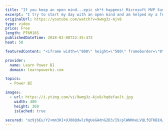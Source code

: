 ```yaml
---
title: "If you keep an open mind...epic sh*t happens! Microsoft MVP Summit Day 4"
excerpt: "I try to start my day with an open mind and am helped my a fellow MVP to achieve a breakthrough in my thinking. The power to change someone's thoughts is the most powerful force of all! -------------------------------------------------------------------------------------------- FREE Power BI Step-by-Step"
originalUrl: https://youtube.com/watch?v=9wmg3z-Ajv8
type: video
price: Free
length: PT6M18S
publishedDateTime: 2018-03-08T22:35:47Z
heat: 50

featuredContent: "<iframe width=\"800\" height=\"500\" frameborder=\"0\" src=\"https://www.youtube.com/embed/9wmg3z-Ajv8\" allow=\"accelerometer; autoplay; encrypted-media; gyroscope; picture-in-picture\" allowfullscreen></iframe>"

provider:
  name: Learn Power BI
  domain: learnpowerbi.com

topics:
  - Power BI

images:
  - url: https://i.ytimg.com/vi/9wmg3z-Ajv8/hqdefault.jpg
    width: 480
    height: 360
    isCached: true

secured: "oz9jbEu/Y2+mm3HI+UJ08QdwlzRgUeGAdnG2D3/I9/plWWNneLVQLfQTKB1H/g7SmCc7IdBy66x49D6cSYzVY4sSx/wi4NyyCjOU+EVSWBcMvgGial0fhL7plUsVrr8D8OuuQMz9MYcQ1+4Y1q/833L9YoMNIiPDMtMyZqxW5zjs8af7klLXmf2FGkN0JTRMDxzjyhOG/gZaDR6PqGtBlogPtY1JfBg4yNlX7bZHw9nK4nEpSWTVBbhGRroGVqAgC0O06aYX7eNa/TrjospCstdMFxwDmKndzz7J32vjpwxjyLu0KnBQwOZWl5XIhWIY/heNFbr940ZaO/0e272DAZukKXZQwLp4KTGyEiiRRn+kSRPXOJSITlOxKdM6DEQlUbEKxGyrPMOABsVgJNsGD6/aag5+0akb0eCuKWG3G4s=;kZGiz2z1tF8Muc8b7xFzFA=="
---
```


